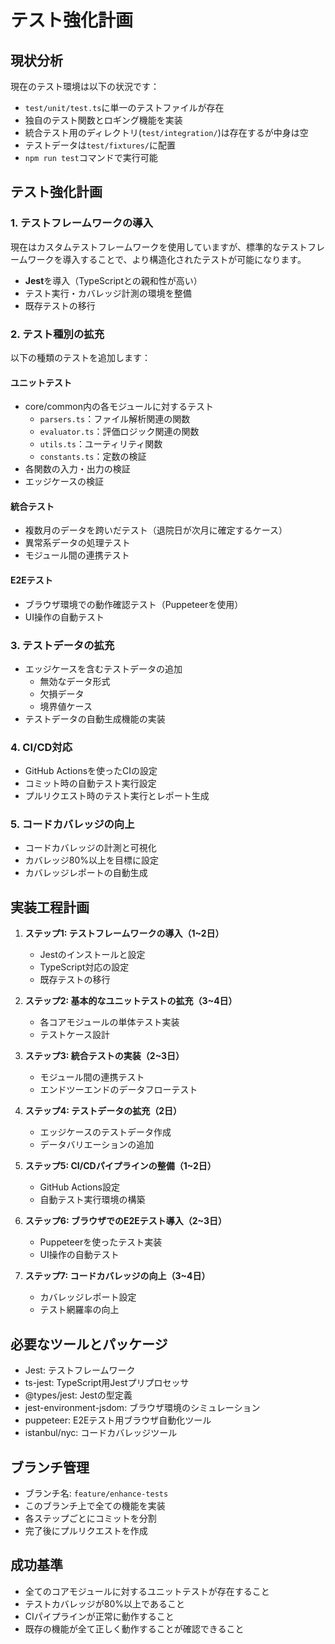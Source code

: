 # テスト強化計画

## 現状分析

現在のテスト環境は以下の状況です：

- `test/unit/test.ts`に単一のテストファイルが存在
- 独自のテスト関数とロギング機能を実装
- 統合テスト用のディレクトリ(`test/integration/`)は存在するが中身は空
- テストデータは`test/fixtures/`に配置
- `npm run test`コマンドで実行可能

## テスト強化計画

### 1. テストフレームワークの導入

現在はカスタムテストフレームワークを使用していますが、標準的なテストフレームワークを導入することで、より構造化されたテストが可能になります。

- **Jest**を導入（TypeScriptとの親和性が高い）
- テスト実行・カバレッジ計測の環境を整備
- 既存テストの移行

### 2. テスト種別の拡充

以下の種類のテストを追加します：

#### ユニットテスト
- core/common内の各モジュールに対するテスト
  - `parsers.ts`：ファイル解析関連の関数
  - `evaluator.ts`：評価ロジック関連の関数
  - `utils.ts`：ユーティリティ関数
  - `constants.ts`：定数の検証
- 各関数の入力・出力の検証
- エッジケースの検証

#### 統合テスト
- 複数月のデータを跨いだテスト（退院日が次月に確定するケース）
- 異常系データの処理テスト
- モジュール間の連携テスト

#### E2Eテスト
- ブラウザ環境での動作確認テスト（Puppeteerを使用）
- UI操作の自動テスト

### 3. テストデータの拡充

- エッジケースを含むテストデータの追加
  - 無効なデータ形式
  - 欠損データ
  - 境界値ケース
- テストデータの自動生成機能の実装

### 4. CI/CD対応

- GitHub Actionsを使ったCIの設定
- コミット時の自動テスト実行設定
- プルリクエスト時のテスト実行とレポート生成

### 5. コードカバレッジの向上

- コードカバレッジの計測と可視化
- カバレッジ80%以上を目標に設定
- カバレッジレポートの自動生成

## 実装工程計画

1. **ステップ1: テストフレームワークの導入（1~2日）**
   - Jestのインストールと設定
   - TypeScript対応の設定
   - 既存テストの移行

2. **ステップ2: 基本的なユニットテストの拡充（3~4日）**
   - 各コアモジュールの単体テスト実装
   - テストケース設計

3. **ステップ3: 統合テストの実装（2~3日）**
   - モジュール間の連携テスト
   - エンドツーエンドのデータフローテスト

4. **ステップ4: テストデータの拡充（2日）**
   - エッジケースのテストデータ作成
   - データバリエーションの追加

5. **ステップ5: CI/CDパイプラインの整備（1~2日）**
   - GitHub Actions設定
   - 自動テスト実行環境の構築

6. **ステップ6: ブラウザでのE2Eテスト導入（2~3日）**
   - Puppeteerを使ったテスト実装
   - UI操作の自動テスト

7. **ステップ7: コードカバレッジの向上（3~4日）**
   - カバレッジレポート設定
   - テスト網羅率の向上

## 必要なツールとパッケージ

- Jest: テストフレームワーク
- ts-jest: TypeScript用Jestプリプロセッサ
- @types/jest: Jestの型定義
- jest-environment-jsdom: ブラウザ環境のシミュレーション
- puppeteer: E2Eテスト用ブラウザ自動化ツール
- istanbul/nyc: コードカバレッジツール

## ブランチ管理

- ブランチ名: `feature/enhance-tests`
- このブランチ上で全ての機能を実装
- 各ステップごとにコミットを分割
- 完了後にプルリクエストを作成

## 成功基準

- 全てのコアモジュールに対するユニットテストが存在すること
- テストカバレッジが80%以上であること
- CIパイプラインが正常に動作すること
- 既存の機能が全て正しく動作することが確認できること 
